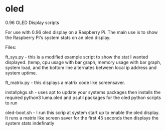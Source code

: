 # oled
0.96 OLED Display scripts

For use with 0.96 oled display on a Raspberry Pi.
The main use is to show the Raspberry Pi's system stats on an oled display.

Files:

ft_sys.py - this is a modified example script to show the stat I wanted displayed.
(temp, cpu usage with bar graph, memory usage with bar graph, system load, and the bottom line alternates between local ip address and system uptime.

ft_matrix.py - this displays a matrix code like screensaver.

installpkgs.sh - uses apt to update your systems packages then installs the required python3 luma.oled and psutil packages for the oled python scripts to run

oled-boot.sh - I run this scrip at system start up to enable the oled display.  It runs a matrix like screen saver for the first 45 seconds then displays the system stats indefinatly
